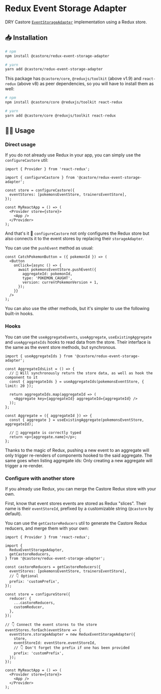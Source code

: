 # Redux Event Storage Adapter

DRY Castore [`EventStorageAdapter`](https://github.com/castore-dev/castore/#--eventstorageadapter) implementation using a Redux store.

## 📥 Installation

```bash
# npm
npm install @castore/redux-event-storage-adapter

# yarn
yarn add @castore/redux-event-storage-adapter
```

This package has `@castore/core`, `@reduxjs/toolkit` (above v1.9) and `react-redux` (above v8) as peer dependencies, so you will have to install them as well:

```bash
# npm
npm install @castore/core @reduxjs/toolkit react-redux

# yarn
yarn add @castore/core @reduxjs/toolkit react-redux
```

## 👩‍💻 Usage

### Direct usage

If you do not already use Redux in your app, you can simply use the `configureCastore` util:

```tsx
import { Provider } from 'react-redux';

import { configureCastore } from '@castore/redux-event-storage-adapter';

const store = configureCastore({
  eventStores: [pokemonsEventStore, trainersEventStore],
});

const MyReactApp = () => (
  <Provider store={store}>
    <App />
  </Provider>
);
```

And that's it 🙌 `configureCastore` not only configures the Redux store but also connects it to the event stores by replacing their `storageAdapter`.

You can use the `pushEvent` method as usual:

```tsx
const CatchPokemonButton = ({ pokemonId }) => (
  <Button
    onClick={async () => {
      await pokemonsEventStore.pushEvent({
        aggregateId: pokemonId,
        type: 'POKEMON_CAUGHT',
        version: currentPokemonVersion + 1,
      });
    }}
  />
);
```

You can also use the other methods, but it's simpler to use the following built-in hooks.

### Hooks

You can use the `useAggregateEvents`, `useAggregate`, `useExistingAggregate` and `useAggregateIds` hooks to read data from the store. Their interface is the same as the event store methods, but synchronous.

```tsx
import { useAggregateIds } from '@castore/redux-event-storage-adapter';

const AggregateIdsList = () => {
  // 🙌 Will synchronously return the store data, as well as hook the component to it
  const { aggregateIds } = useAggregateIds(pokemonsEventStore, { limit: 20 });

  return aggregateIds.map(aggregateId => (
    <Aggregate key={aggregateId} aggregateId={aggregateId} />
  ));
};

const Aggregate = ({ aggregateId }) => {
  const { aggregate } = useExistingAggregate(pokemonsEventStore, aggregateId);

  // 🙌 aggregate is correctly typed
  return <p>{aggregate.name}</p>;
};
```

Thanks to the magic of Redux, pushing a new event to an aggregate will only trigger re-renders of components hooked to the said aggregate. The same goes when listing aggregate ids: Only creating a new aggregate will trigger a re-render.

### Configure with another store

If you already use Redux, you can merge the Castore Redux store with your own.

First, know that event stores events are stored as Redux "slices". Their name is their `eventStoreId`, prefixed by a customizable string (`@castore` by default).

You can use the `getCastoreReducers` util to generate the Castore Redux reducers, and merge them with your own:

```tsx
import { Provider } from 'react-redux';

import {
  ReduxEventStorageAdapter,
  getCastoreReducers,
} from '@castore/redux-event-storage-adapter';

const castoreReducers = getCastoreReducers({
  eventStores: [pokemonsEventStore, trainersEventStore],
  // 👇 Optional
  prefix: 'customPrefix',
});

const store = configureStore({
  reducer: {
    ...castoreReducers,
    customReducer,
  },
});

// 👇 Connect the event stores to the store
eventStores.forEach(eventStore => {
  eventStore.storageAdapter = new ReduxEventStorageAdapter({
    store,
    eventStoreId: eventStore.eventStoreId,
    // 👇 Don't forget the prefix if one has been provided
    prefix: 'customPrefix',
  });
});

const MyReactApp = () => (
  <Provider store={store}>
    <App />
  </Provider>
);
```
